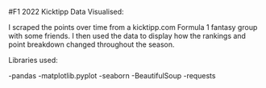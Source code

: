 #F1 2022 Kicktipp Data Visualised:

I scraped the points over time from a kicktipp.com Formula 1 fantasy group with some friends.
I then used the data to display how the rankings and point breakdown changed throughout the season.

Libraries used:

-pandas
-matplotlib.pyplot
-seaborn
-BeautifulSoup
-requests

